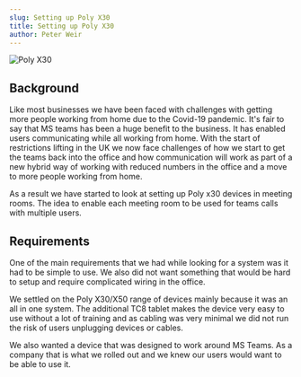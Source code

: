 ```yaml
---
slug: Setting up Poly X30
title: Setting up Poly X30
author: Peter Weir
---
```

![Poly X30](/img/postimages/studio-x30-tc8-2.webp)

## Background ##

Like most businesses we have been faced with challenges with getting more people working from home due to the Covid-19 pandemic. It's fair to say that MS teams has been a huge benefit to the business. It has enabled users communicating while all working from home. With the start of restrictions lifting in the UK we now face challenges of how we start to get the teams back into the office and how communication will work as part of a new hybrid way of working with reduced numbers in the office and a move to more people working from home.

As a result we have started to look at setting up Poly x30 devices in meeting rooms. The idea to enable each meeting room to be used for teams calls with multiple users.

<!--truncate-->
## Requirements ##

One of the main requirements that we had while looking for a system was it had to be simple to use. We also did not want something that would be hard to setup and require complicated wiring in the office.

We settled on the Poly X30/X50 range of devices mainly because it was an all in one system. The additional TC8 tablet makes the device very easy to use without a lot of training and as cabling was very minimal we did not run the risk of users unplugging devices or cables.

We also wanted a device that was designed to work around MS Teams. As a company that is what we rolled out and we knew our users would want to be able to use it.
